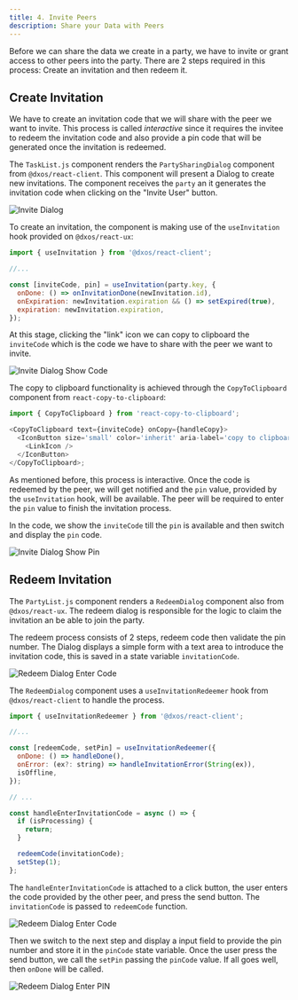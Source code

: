 ```yaml
---
title: 4. Invite Peers
description: Share your Data with Peers
---
```


Before we can share the data we create in a party, we have to invite or grant access to other peers into the party. There are 2 steps required in this process: Create an invitation and then redeem it.

## Create Invitation

We have to create an invitation code that we will share with the peer we want to invite. This process is called _interactive_ since it requires the invitee to redeem the invitation code and also provide a pin code that will be generated once the invitation is redeemed.

The `TaskList.js` component renders the `PartySharingDialog` component from `@dxos/react-client`. This component will present a Dialog to create new invitations. The component receives the `party` an it generates the invitation code when clicking on the "Invite User" button.

![Invite Dialog](./invite-00.png)

To create an invitation, the component is making use of the `useInvitation` hook provided on `@dxos/react-ux`:

```js:title=PartySharingDialog.js
import { useInvitation } from '@dxos/react-client';

//...

const [inviteCode, pin] = useInvitation(party.key, {
  onDone: () => onInvitationDone(newInvitation.id),
  onExpiration: newInvitation.expiration && () => setExpired(true),
  expiration: newInvitation.expiration,
});
```

At this stage, clicking the "link" icon we can copy to clipboard the `inviteCode` which is the code we have to share with the peer we want to invite.

![Invite Dialog Show Code](./invite-01.png)

The copy to clipboard functionality is achieved through the `CopyToClipboard` component from `react-copy-to-clipboard`:

```js:title=PendingInvitation.js
import { CopyToClipboard } from 'react-copy-to-clipboard';

<CopyToClipboard text={inviteCode} onCopy={handleCopy}>
  <IconButton size='small' color='inherit' aria-label='copy to clipboard' title='Copy to clipboard' edge='start'>
    <LinkIcon />
  </IconButton>
</CopyToClipboard>;
```

As mentioned before, this process is interactive. Once the code is redeemed by the peer, we will get notified and the `pin` value, provided by the `useInvitation` hook, will be available. The peer will be required to enter the `pin` value to finish the invitation process.

In the code, we show the `inviteCode` till the `pin` is available and then switch and display the `pin` code.

![Invite Dialog Show Pin](./invite-02.png)

## Redeem Invitation

The `PartyList.js` component renders a `RedeemDialog` component also from `@dxos/react-ux`. The redeem dialog is responsible for the logic to claim the invitation an be able to join the party.

The redeem process consists of 2 steps, redeem code then validate the pin number. The Dialog displays a simple form with a text area to introduce the invitation code, this is saved in a state variable `invitationCode`.

![Redeem Dialog Enter Code](./invite-03.png)

The `RedeemDialog` component uses a `useInvitationRedeemer` hook from `@dxos/react-client` to handle the process.

```js
import { useInvitationRedeemer } from '@dxos/react-client';

//...

const [redeemCode, setPin] = useInvitationRedeemer({
  onDone: () => handleDone(),
  onError: (ex?: string) => handleInvitationError(String(ex)),
  isOffline,
});

// ...

const handleEnterInvitationCode = async () => {
  if (isProcessing) {
    return;
  }

  redeemCode(invitationCode);
  setStep(1);
};
```

The `handleEnterInvitationCode` is attached to a click button, the user enters the code provided by the other peer, and press the send button. The `invitationCode` is passed to `redeemCode` function.

![Redeem Dialog Enter Code](./invite-04.png)

Then we switch to the next step and display a input field to provide the pin number and store it in the `pinCode` state variable. Once the user press the send button, we call the `setPin` passing the `pinCode` value. If all goes well, then `onDone` will be called.

![Redeem Dialog Enter PIN](./invite-05.png)
